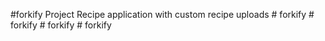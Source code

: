 #forkify Project
Recipe application with custom recipe uploads
#   f o r k i f y  
 #   f o r k i f y  
 #   f o r k i f y  
 #   f o r k i f y  
 
